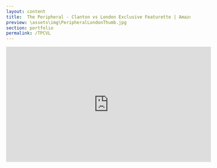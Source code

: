 ```yaml
---
layout: content
title:  The Peripheral - Clanton vs London Exclusive Featurette | Amazon Prime Video
preview: \assets\img\PeripheralLondonThumb.jpg
section: portfolio
permalink: /TPCVL
---
```



<body><center><iframe width="560" height="315" src="https://www.youtube.com/watch?v=yd9EL4yCQvs" title="YouTube video player" frameborder="0" allow="accelerometer; autoplay; clipboard-write; encrypted-media; gyroscope; picture-in-picture" allowfullscreen></iframe></center></body>